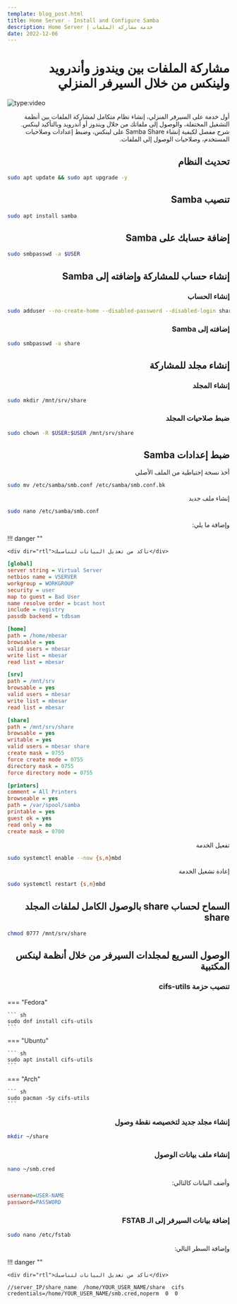 ```yaml
---
template: blog_post.html
title: Home Server - Install and Configure Samba
description: Home Server | خدمة مشاركة الملفات
date: 2022-12-06
---
```


# <div dir="rtl">مشاركة الملفات بين ويندوز وأندرويد ولينكس من خلال السيرفر المنزلي</div>

![type:video](https://www.youtube.com/embed/ZeeaScxN3ZQ)

<div dir="rtl">
أول خدمة على السيرفر المنزلي، إنشاء نظام متكامل لمشاركة الملفات بين أنظمة التشغيل المختفلة، والوصول إلى ملفاتك من خلال ويندوز أو أندرويد وبالتأكيد لينكس.
</div>
<div dir="rtl">
شرح مفصل لكيفية إنشاء Samba Share على لينكس، وضبط إعدادات وصلاحيات المستخدم، وصلاحيات الوصول إلى الملفات.
</div>

<p hidden>#more</p>

## <div dir="rtl">تحديث النظام</div>

```sh
sudo apt update && sudo apt upgrade -y
```

## <div dir="rtl">تنصيب Samba</div>

```sh
sudo apt install samba
```

## <div dir="rtl">إضافة حسابك على Samba</div>

```sh
sudo smbpasswd -a $USER
```

## <div dir="rtl">إنشاء حساب للمشاركة وإضافته إلى Samba</div>

### <div dir="rtl">إنشاء الحساب</div>

```sh
sudo adduser --no-create-home --disabled-password --disabled-login share
```

### <div dir="rtl">إضافته إلى Samba</div>

```sh
sudo smbpasswd -a share
```

## <div dir="rtl">إنشاء مجلد للمشاركة</div>

### <div dir="rtl">إنشاء المجلد</div>

```sh
sudo mkdir /mnt/srv/share
```

### <div dir="rtl">ضبط صلاحيات المجلد</div>

```sh
sudo chown -R $USER:$USER /mnt/srv/share
```

## <div dir="rtl">ضبط إعدادات Samba</div>

<div dir="rtl">أخذ نسخة إحتياطية من الملف الأصلي</div>

```sh
sudo mv /etc/samba/smb.conf /etc/samba/smb.conf.bk
```

<div dir="rtl">إنشاء ملف جديد</div>

```sh
sudo nano /etc/samba/smb.conf
```

<div dir="rtl">وإضافة ما يلي:</div>

!!! danger ""

    <div dir="rtl">تأكد من تعديل البيانات لتناسبك</div>

``` ini title="smb.conf"
[global]
server string = Virtual Server
netbios name = VSERVER
workgroup = WORKGROUP
security = user
map to guest = Bad User
name resolve order = bcast host
include = registry
passdb backend = tdbsam

[home]
path = /home/mbesar
browsable = yes
valid users = mbesar
write list = mbesar
read list = mbesar

[srv]
path = /mnt/srv
browsable = yes
valid users = mbesar
write list = mbesar
read list = mbesar

[share]
path = /mnt/srv/share
browsable = yes
writable = yes
valid users = mbesar share
create mask = 0755
force create mode = 0755
directory mask = 0755
force directory mode = 0755

[printers]
comment = All Printers
browseable = yes
path = /var/spool/samba
printable = yes
guest ok = yes
read only = no
create mask = 0700
```

<div dir="rtl">تفعيل الخدمة</div>

```sh
sudo systemctl enable --now {s,n}mbd
```

<div dir="rtl">إعادة تشغيل الخدمة</div>

```sh
sudo systemctl restart {s,n}mbd
```

## <div dir="rtl">السماح لحساب share بالوصول الكامل لملفات المجلد share</div>

```sh
chmod 0777 /mnt/srv/share
```

## <div dir="rtl">الوصول السريع لمجلدات السيرفر من خلال أنظمة لينكس المكتبية</div>

### <div dir="rtl">تنصيب حزمة cifs-utils</div>

=== "Fedora"

    ``` sh
    sudo dnf install cifs-utils
    ```

=== "Ubuntu"

    ``` sh
    sudo apt install cifs-utils
    ```

=== "Arch"

    ``` sh
    sudo pacman -Sy cifs-utils
    ```

### <div dir="rtl">إنشاء مجلد جديد لتخصيصه نقطة وصول</div>

```sh
mkdir ~/share
```

### <div dir="rtl">إنشاء ملف بيانات الوصول</div>

```sh
nano ~/smb.cred
```

<div dir="rtl">وأضف البيانات كالتالي:</div>

``` ini title="smb.cred"
username=USER-NAME
password=PASSWORD
```

### <div dir="rtl">إضافة بيانات السيرفر إلى الـ FSTAB</div>

```sh
sudo nano /etc/fstab
```

<div dir="rtl">وإضافة السطر التالي:</div>

!!! danger ""

    <div dir="rtl">تأكد من تعديل البيانات لتناسبك</div>

``` title="fstab"
//server_IP/share_name  /home/YOUR_USER_NAME/share  cifs  credentials=/home/YOUR_USER_NAME/smb.cred,noperm  0  0
```